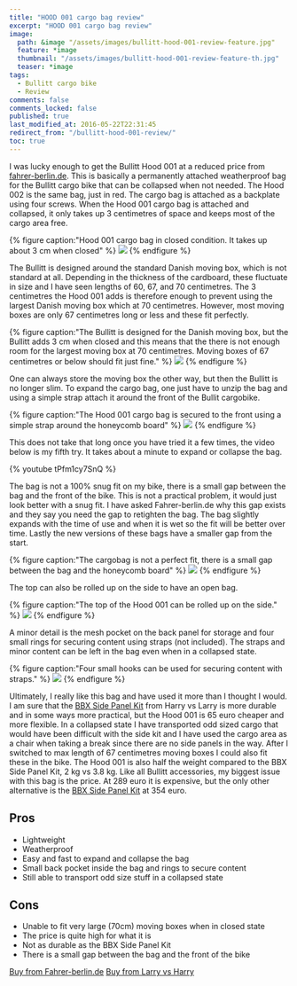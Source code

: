 ```yaml
---
title: "HOOD 001 cargo bag review"
excerpt: "HOOD 001 cargo bag review"
image:
  path: &image "/assets/images/bullitt-hood-001-review-feature.jpg"
  feature: *image
  thumbnail: "/assets/images/bullitt-hood-001-review-feature-th.jpg"
  teaser: *image
tags:
  - Bullitt cargo bike
  - Review
comments: false
comments_locked: false
published: true
last_modified_at: 2016-05-22T22:31:45
redirect_from: "/bullitt-hood-001-review/"
toc: true
---
```

I was lucky enough to get the Bullitt Hood 001 at a reduced price from [fahrer-berlin.de](http://www.fahrer-berlin.de). This is basically a permanently attached weatherproof bag for the Bullitt cargo bike that can be collapsed when not needed. The Hood 002 is the same bag, just in red. The cargo bag is attached as a backplate using four screws. When the Hood 001 cargo bag is attached and collapsed, it only takes up 3 centimetres of space and keeps most of the cargo area free.

{% figure caption:"Hood 001 cargo bag in closed condition. It takes up about 3 cm when closed" %}
![](/assets/images/bullitt-hood-001-review-hood-closed-1024.jpg)
{% endfigure %}

The Bullitt is designed around the standard Danish moving box, which is not standard at all. Depending in the thickness of the cardboard, these fluctuate in size and I have seen lengths of 60, 67, and 70 centimetres. The 3 centimetres the Hood 001 adds is therefore enough to prevent using the largest Danish moving box which at 70 centimetres. However, most moving boxes are only 67 centimetres long or less and these fit perfectly.

{% figure caption:"The Bullitt is designed for the Danish moving box, but the Bullitt adds 3 cm when closed and this means that the there is not enough room for the largest moving box at 70 centimetres. Moving boxes of 67 centimetres or below should fit just fine." %}
![](/assets/images/bullitt-hood-001-review-hood-movingbox-1024.jpg)
{% endfigure %}

One can always store the moving box the other way, but then the Bullitt is no longer slim. To expand the cargo bag, one just have to unzip the bag and using a simple strap attach it around the front of the Bullit cargobike.

{% figure caption:"The Hood 001 cargo bag is secured to the front using a simple strap around the honeycomb board" %}
![](/assets/images/bullitt-hood-001-review-hood-strap-1024.jpg)
{% endfigure %}

This does not take that long once you have tried it a few times, the video below is my fifth try. It takes about a minute to expand or collapse the bag.

{% youtube tPfm1cy7SnQ %}

The bag is not a 100% snug fit on my bike, there is a small gap between the bag and the front of the bike. This is not a practical problem, it would just look better with a snug fit. I have asked Fahrer-berlin.de why this gap exists and they say you need the gap to retighten the bag. The bag slightly expands with the time of use and when it is wet so the fit will be better over time. Lastly the new versions of these bags have a smaller gap from the start.

{% figure caption:"The cargobag is not a perfect fit, there is a small gap between the bag and the honeycomb board" %}
![](/assets/images/bullitt-hood-001-review-hood-gap-1024.jpg)
{% endfigure %}

The top can also be rolled up on the side to have an open bag.

{% figure caption:"The top of the Hood 001 can be rolled up on the side." %}
![](/assets/images/bullitt-hood-001-review-hood-open-1024.jpg)
{% endfigure %}

A minor detail is the mesh pocket on the back panel for storage and four small rings for securing content using straps (not included). The straps and minor content can be left in the bag even when in a collapsed state.

{% figure caption:"Four small hooks can be used for securing content with straps." %}
![](/assets/images/bullitt-hood-001-review-hood-hooks-for-straps-1024.jpg)
{% endfigure %}

Ultimately, I really like this bag and have used it more than I thought I would. I am sure that the [BBX Side Panel Kit](http://shop.larryvsharry.com/shop/accessories/bbx-side-panel-kit-race-green.html) from Harry vs Larry is more durable and in some ways more practical, but the Hood 001 is 65 euro cheaper and more flexible. In a collapsed state I have transported odd sized cargo that would have been difficult with the side kit and I have used the cargo area as a chair when taking a break since there are no side panels in the way. After I switched to max length of 67 centimetres moving boxes I could also fit these in the bike. The Hood 001 is also half the weight compared to the BBX Side Panel Kit, 2 kg vs 3.8 kg. Like all Bullitt accessories, my biggest issue with this bag is the price. At 289 euro it is expensive, but the only other alternative is the [BBX Side Panel Kit](http://shop.larryvsharry.com/shop/accessories/bbx-side-panel-kit-race-green.html) at 354 euro.

## Pros
* Lightweight
* Weatherproof
* Easy and fast to expand and collapse the bag
* Small back pocket inside the bag and rings to secure content
* Still able to transport odd size stuff in a collapsed state

## Cons
* Unable to fit very large (70cm) moving boxes when in closed state
* The price is quite high for what it is
* Not as durable as the BBX Side Panel Kit
* There is a small gap between the bag and the front of the bike

<div markdown="0" class="btn--group">
  <a href="http://www.fahrer-berlin.de/en/bullit/hood/hood-schwarz/a-207/" class="btn" rel="nofollow">Buy from Fahrer-berlin.de</a>
  <a href="http://shop.larryvsharry.com/shop/accessories/fahrer-hood.html" class="btn" rel="nofollow">Buy from Larry vs Harry</a>
</div>
